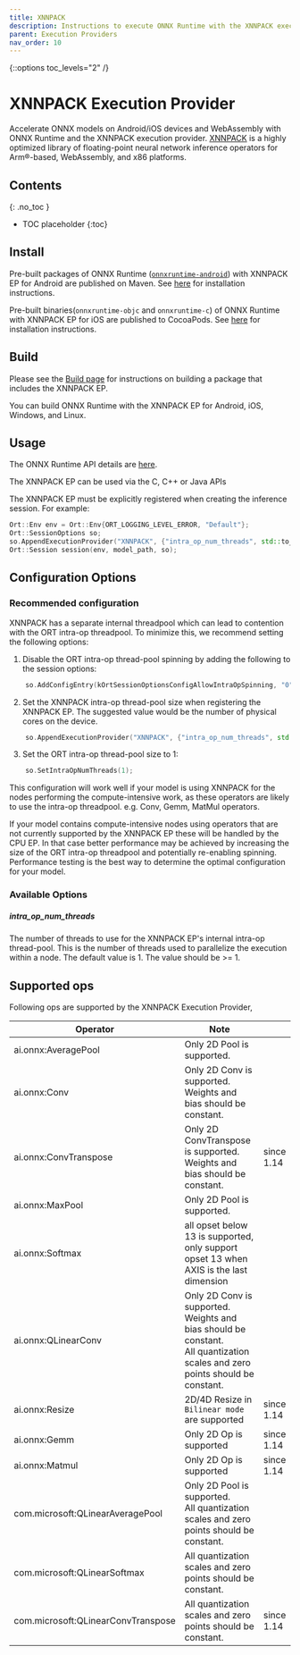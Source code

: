 ```yaml
---
title: XNNPACK
description: Instructions to execute ONNX Runtime with the XNNPACK execution provider
parent: Execution Providers
nav_order: 10
---
```

{::options toc_levels="2" /}

# XNNPACK Execution Provider

Accelerate ONNX models on Android/iOS devices and WebAssembly with ONNX Runtime and the XNNPACK execution provider. [XNNPACK](https://github.com/google/XNNPACK) is a highly optimized library of floating-point neural network inference operators for Arm®-based, WebAssembly, and x86 platforms.

## Contents
{: .no_toc }

* TOC placeholder
{:toc}


## Install
Pre-built packages of ONNX Runtime ([`onnxruntime-android`](https://mvnrepository.com/artifact/com.microsoft.onnxruntime/onnxruntime-android)) with XNNPACK EP for Android are published on Maven.
See [here](../install/index.md#install-on-android) for installation instructions.

Pre-built binaries(`onnxruntime-objc` and `onnxruntime-c`) of ONNX Runtime with XNNPACK EP for iOS are published to CocoaPods.
See [here](../install/index.md#install-on-ios) for installation instructions.

## Build

Please see the [Build page](../build/eps.md#xnnpack) for instructions on building a package that includes the XNNPACK EP.

You can build ONNX Runtime with the XNNPACK EP for Android, iOS, Windows, and Linux.

## Usage

The ONNX Runtime API details are [here](../api).

The XNNPACK EP can be used via the C, C++ or Java APIs

The XNNPACK EP must be explicitly registered when creating the inference session. For example:

```C++
Ort::Env env = Ort::Env{ORT_LOGGING_LEVEL_ERROR, "Default"};
Ort::SessionOptions so;
so.AppendExecutionProvider("XNNPACK", {"intra_op_num_threads", std::to_string(intra_op_num_threads)});
Ort::Session session(env, model_path, so);
```

## Configuration Options

### Recommended configuration
XNNPACK has a separate internal threadpool which can lead to contention with the ORT intra-op threadpool.
To minimize this, we recommend setting the following options:
1. Disable the ORT intra-op thread-pool spinning by adding the following to the session options:
```C++
    so.AddConfigEntry(kOrtSessionOptionsConfigAllowIntraOpSpinning, "0");
```
2. Set the XNNPACK intra-op thread-pool size when registering the XNNPACK EP. The suggested value would be the number of physical cores on the device.
```C++
    so.AppendExecutionProvider("XNNPACK", {"intra_op_num_threads", std::to_string(intra_op_num_threads)});
```
3. Set the ORT intra-op thread-pool size to 1:
```C++
    so.SetIntraOpNumThreads(1);
```

This configuration will work well if your model is using XNNPACK for the nodes performing the compute-intensive work, as these operators are likely to use the intra-op threadpool. e.g. Conv, Gemm, MatMul operators.

If your model contains compute-intensive nodes using operators that are not currently supported by the XNNPACK EP these will be handled by the CPU EP. In that case better performance may be achieved by increasing the size of the ORT intra-op threadpool and potentially re-enabling spinning. Performance testing is the best way to determine the optimal configuration for your model.
### Available Options
##### intra_op_num_threads

The number of threads to use for the XNNPACK EP's internal intra-op thread-pool. This is the number of threads used to parallelize the execution within a node. The default value is 1. The value should be >= 1.


## Supported ops
Following ops are supported by the XNNPACK Execution Provider,

|Operator|Note||
|--------|------|-----|
|ai.onnx:AveragePool|Only 2D Pool is supported.|
|ai.onnx:Conv|Only 2D Conv is supported.<br/>Weights and bias should be constant.|
|ai.onnx:ConvTranspose|Only 2D ConvTranspose is supported.<br/>Weights and bias should be constant.|since 1.14|
|ai.onnx:MaxPool|Only 2D Pool is supported.|
|ai.onnx:Softmax|all opset below 13 is supported, only support opset 13 when AXIS is the last dimension|
|ai.onnx:QLinearConv|Only 2D Conv is supported.<br/>Weights and bias should be constant.<br/>All quantization scales and zero points should be constant.|
|ai.onnx:Resize|2D/4D Resize in `Bilinear mode` are supported|since 1.14|
|ai.onnx:Gemm|Only 2D Op is supported|since 1.14|
|ai.onnx:Matmul|Only 2D Op is supported|since 1.14|
|com.microsoft:QLinearAveragePool|Only 2D Pool is supported.<br/>All quantization scales and zero points should be constant.|
|com.microsoft:QLinearSoftmax|All quantization scales and zero points should be constant.|
|com.microsoft:QLinearConvTranspose|All quantization scales and zero points should be constant.|since 1.14|
